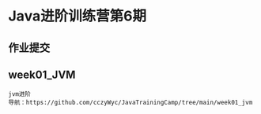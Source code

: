 # Java进阶训练营第6期

## 作业提交

## week01_JVM
    jvm进阶
    导航：https://github.com/cczyWyc/JavaTrainingCamp/tree/main/week01_jvm
